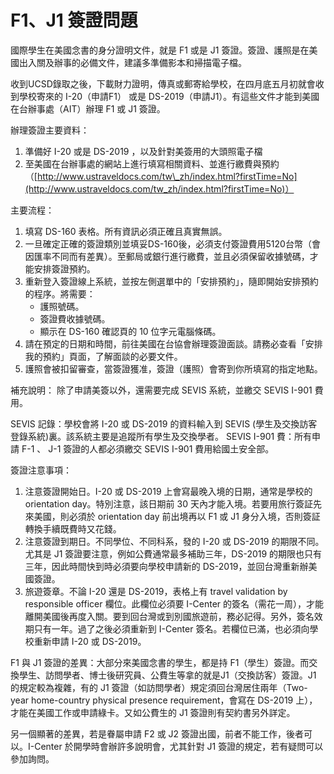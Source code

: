 # F1、J1 簽證問題

國際學生在美國念書的身分證明文件，就是 F1 或是 J1 簽證。簽證、護照是在美國出入關及辦事的必備文件，建議多準備影本和掃描電子檔。

收到UCSD錄取之後，下載財力證明，傳真或郵寄給學校，在四月底五月初就會收到學校寄來的 I-20（申請F1） 或是 DS-2019（申請J1）。有這些文件才能到美國在台辦事處（AIT）辦理 F1 或 J1 簽證。

辦理簽證主要資料：

1. 準備好 I-20 或是 DS-2019 ，以及針對美簽用的大頭照電子檔
2. 至美國在台辦事處的網站上進行填寫相關資料、並進行繳費與預約（[http://www.ustraveldocs.com/tw\_zh/index.html?firstTime=No](http://www.ustraveldocs.com/tw_zh/index.html?firstTime=No)）

主要流程：

1. 填寫 DS-160 表格。所有資訊必須正確且真實無誤。
2. 一旦確定正確的簽證類別並填妥DS-160後，必須支付簽證費用5120台幣（會因匯率不同而有差異）。至郵局或銀行進行繳費，並且必須保留收據號碼，才能安排簽證預約。
3. 重新登入簽證線上系統，並按左側選單中的「安排預約」，隨即開始安排預約的程序。將需要：
   * 護照號碼。
   * 簽證費收據號碼。
   * 顯示在 DS-160 確認頁的 10 位字元電腦條碼。
4. 請在預定的日期和時間，前往美國在台協會辦理簽證面談。請務必查看「安排我的預約」頁面，了解面談的必要文件。
5. 護照會被扣留審查，當簽證獲准，簽證（護照）會寄到你所填寫的指定地點。

補充說明： 除了申請美簽以外，還需要完成 SEVIS 系統，並繳交 SEVIS I-901 費用。

SEVIS 記錄：學校會將 I-20 或 DS-2019 的資料輸入到 SEVIS \(學生及交換訪客登錄系統\)裏。該系統主要是追蹤所有學生及交換學者。 SEVIS I-901 費：所有申請 F-1 、 J-1 簽證的人都必須繳交 SEVIS I-901 費用給國土安全部。

簽證注意事項：

1. 注意簽證開始日。I-20 或 DS-2019 上會寫最晚入境的日期，通常是學校的 orientation day。特別注意，該日期前 30 天內才能入境。若要用旅行簽証先來美國，則必須於 orientation day 前出境再以 F1 或 J1 身分入境，否則簽証轉換手續既費時又花錢。
2. 注意簽證到期日。不同學位、不同科系，發的 I-20 或 DS-2019 的期限不同。尤其是 J1 簽證要注意，例如公費通常最多補助三年，DS-2019 的期限也只有三年，因此時間快到時必須要向學校申請新的 DS-2019，並回台灣重新辦美國簽證。
3. 旅遊簽章。不論 I-20 還是 DS-2019，表格上有 travel validation by responsible officer 欄位。此欄位必須要 I-Center 的簽名（需花一周），才能離開美國後再度入關。要到回台灣或到別國旅遊前，務必記得。另外，簽名效期只有一年。過了之後必須重新到 I-Center 簽名。若欄位已滿，也必須向學校重新申請 I-20 或 DS-2019。

F1 與 J1 簽證的差異：大部分來美國念書的學生，都是持 F1（學生）簽證。而交換學生、訪問學者、博士後研究員、公費生等拿的就是J1（交換訪客）簽證。J1 的規定較為複雜，有的 J1 簽證（如訪問學者）規定須回台灣居住兩年（Two-year home-country physical presence requirement，會寫在 DS-2019 上），才能在美國工作或申請綠卡。又如公費生的 J1 簽證則有契約書另外詳定。

另一個顯著的差異，若是眷屬申請 F2 或 J2 簽證出國，前者不能工作，後者可以。I-Center 於開學時會辦許多說明會，尤其針對 J1 簽證的規定，若有疑問可以參加詢問。

